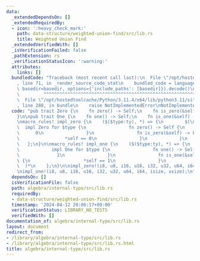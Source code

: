 ```yaml
---
data:
  _extendedDependsOn: []
  _extendedRequiredBy:
  - icon: ':heavy_check_mark:'
    path: data-structure/weighted-union-find/src/lib.rs
    title: Weighted Union Find
  _extendedVerifiedWith: []
  _isVerificationFailed: false
  _pathExtension: rs
  _verificationStatusIcon: ':warning:'
  attributes:
    links: []
  bundledCode: "Traceback (most recent call last):\n  File \"/opt/hostedtoolcache/Python/3.11.4/x64/lib/python3.11/site-packages/onlinejudge_verify/documentation/build.py\"\
    , line 71, in _render_source_code_stat\n    bundled_code = language.bundle(stat.path,\
    \ basedir=basedir, options={'include_paths': [basedir]}).decode()\n          \
    \         ^^^^^^^^^^^^^^^^^^^^^^^^^^^^^^^^^^^^^^^^^^^^^^^^^^^^^^^^^^^^^^^^^^^^^^^^^^^^^^^^^\n\
    \  File \"/opt/hostedtoolcache/Python/3.11.4/x64/lib/python3.11/site-packages/onlinejudge_verify/languages/rust.py\"\
    , line 288, in bundle\n    raise NotImplementedError\nNotImplementedError\n"
  code: "pub trait Zero {\n    fn zero() -> Self;\n    fn is_zero(&self) -> bool;\n\
    }\n\npub trait One {\n    fn one() -> Self;\n    fn is_one(&self) -> bool;\n}\n\
    \nmacro_rules! impl_zero {\n    ($($type:ty), *) => {\n        $(\n          \
    \  impl Zero for $type {\n                fn zero() -> Self {\n              \
    \      0\n                }\n                fn is_zero(&self) -> bool {\n   \
    \                 *self == 0\n                }\n            }\n        )*\n \
    \   };\n}\n\nmacro_rules! impl_one {\n    ($($type:ty), *) => {\n        $(\n\
    \            impl One for $type {\n                fn one() -> Self {\n      \
    \              1\n                }\n                fn is_one(&self) -> bool\
    \ {\n                    *self == 1\n                }\n            }\n      \
    \  )*\n    };\n}\n\nimpl_zero!(i8, u8, i16, u16, i32, u32, u64, i64, isize, usize);\n\
    \nimpl_one!(i8, u8, i16, u16, i32, u32, u64, i64, isize, usize);\n"
  dependsOn: []
  isVerificationFile: false
  path: algebra/internal-type/src/lib.rs
  requiredBy:
  - data-structure/weighted-union-find/src/lib.rs
  timestamp: '2024-04-12 20:06:17+09:00'
  verificationStatus: LIBRARY_NO_TESTS
  verifiedWith: []
documentation_of: algebra/internal-type/src/lib.rs
layout: document
redirect_from:
- /library/algebra/internal-type/src/lib.rs
- /library/algebra/internal-type/src/lib.rs.html
title: algebra/internal-type/src/lib.rs
---
```

